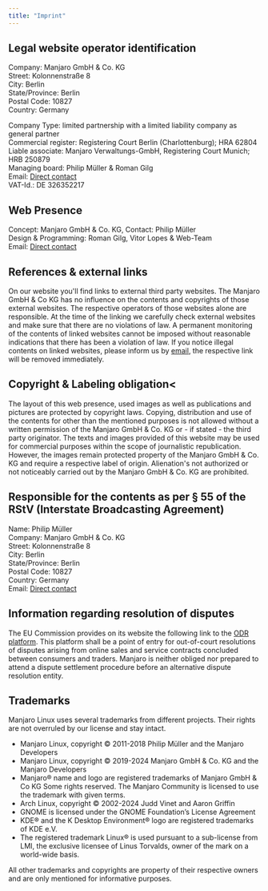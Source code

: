 ```yaml
---
title: "Imprint"
---
```

## Legal website operator identification
Company: Manjaro GmbH &amp; Co. KG<br>
Street: Kolonnenstraße 8<br>
City: Berlin<br>
State/Province: Berlin<br>
Postal Code: 10827<br>
Country: Germany

Company Type: limited partnership with a limited liability company as general partner<br>
Commercial register: Registering Court Berlin (Charlottenburg); HRA 62804<br>
Liable associate: Manjaro Verwaltungs-GmbH, Registering Court Munich; HRB 250879<br>
Managing board: Philip Müller &amp; Roman Gilg<br>
Email: [Direct contact](mailto:management@manjaro.org)<br>
VAT-Id.: DE 326352217

## Web Presence
Concept: Manjaro GmbH &amp; Co. KG, Contact: Philip Müller<br>
Design &amp; Programming: Roman Gilg, Vitor Lopes &amp; Web-Team<br>
Email: [Direct contact](mailto:info@manjaro.org)<br>

## References &amp; external links
On our website you'll find links to external third party websites. The Manjaro GmbH &amp; Co KG has no influence on the contents and copyrights of those external websites. The respective operators of those websites alone are responsible. At the time of the linking we carefully check external websites and make sure that there are no violations of law. A permanent monitoring of the contents of linked websites cannot be imposed without reasonable indications that there has been a violation of law. If you notice illegal contents on linked websites, please inform us by <a href="mailto:webmaster@manjaro.org">email</a>, the respective link will be removed immediately.

## Copyright &amp; Labeling obligation<
The layout of this web presence, used images as well as publications and pictures are protected by copyright laws. Copying, distribution and use of the contents for other than the mentioned purposes is not allowed without a written permission of the Manjaro GmbH &amp; Co. KG or - if stated - the third party originator. The texts and images provided of this website may be used for commercial purposes within the scope of journalistic republication. However, the images remain protected property of the Manjaro GmbH &amp; Co. KG and require a respective label of origin. Alienation's not authorized or not noticeably carried out by the Manjaro GmbH &amp; Co. KG are prohibited.

## Responsible for the contents as per § 55 of the RStV (Interstate Broadcasting Agreement)
Name: Philip Müller<br>
Company: Manjaro GmbH &amp; Co. KG<br>
Street: Kolonnenstraße 8<br> City: Berlin<br>
State/Province: Berlin<br>
Postal Code: 10827<br>
Country: Germany<br>
Email: <a href="mailto:content@manjaro.org">Direct contact</a>

## Information regarding resolution of disputes
The EU Commission provides on its website the following link to the <a href="http://ec.europa.eu/consumers/odr">ODR platform</a>. This platform shall be a point of entry for out-of-court resolutions of disputes arising from online sales and service contracts concluded between consumers and traders. Manjaro is neither obliged nor prepared to attend a dispute settlement procedure before an alternative dispute resolution entity.

## Trademarks
Manjaro Linux uses several trademarks from different projects. Their rights are not overruled by our license and stay intact.

* Manjaro Linux, copyright © 2011-2018 Philip Müller and the Manjaro Developers</li><li data-block-key="4nvrd">Manjaro Linux, copyright © 2019-2024 Manjaro GmbH &amp; Co. KG and the Manjaro Developers
* Manjaro® name and logo are registered trademarks of Manjaro GmbH &amp; Co KG Some rights reserved. The Manjaro Community is licensed to use the trademark with given terms.
* Arch Linux, copyright © 2002-2024 Judd Vinet and Aaron Griffin
* GNOME is licensed under the GNOME Foundation’s License Agreement
* KDE® and the K Desktop Environment® logo are registered trademarks of KDE e.V.
* The registered trademark Linux® is used pursuant to a sub-license from LMI, the exclusive licensee of Linus Torvalds, owner of the mark on a world-wide basis.

All other trademarks and copyrights are property of their respective owners and are only mentioned for informative purposes.
